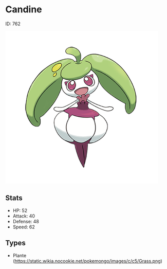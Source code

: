 # Candine


ID: 762

![](https://raw.githubusercontent.com/PokeAPI/sprites/master/sprites/pokemon/other/official-artwork/762.png "Candine")

## Stats


 - HP: 52
 - Attack: 40
 - Defense: 48
 - Speed: 62

## Types


 - Plante (https://static.wikia.nocookie.net/pokemongo/images/c/c5/Grass.png)
